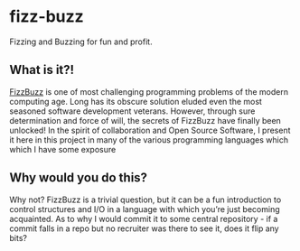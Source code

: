 # fizz-buzz
Fizzing and Buzzing for fun and profit.

## What is it?!
[FizzBuzz](https://en.wikipedia.org/wiki/Fizz_buzz#Programming_interviews) is one of most challenging programming problems of the modern
computing age. Long has its obscure solution eluded even the most seasoned software development veterans. However, through sure 
determination and force of will, the secrets of FizzBuzz have finally been unlocked! In the spirit of collaboration and Open Source 
Software, I present it here in this project in many of the various programming languages which which I have some exposure

## Why would you do this?
Why not? FizzBuzz is a trivial question, but it can be a fun introduction to control structures and I/O in a language with which you’re 
just becoming acquainted. As to why I would commit it to some central repository - if a commit falls in a repo but no recruiter was 
there to see it, does it flip any bits?
